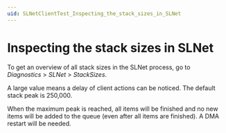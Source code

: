 ```yaml
---
uid: SLNetClientTest_Inspecting_the_stack_sizes_in_SLNet
---
```


# Inspecting the stack sizes in SLNet

To get an overview of all stack sizes in the SLNet process, go to *Diagnostics* > *SLNet* > *StackSizes*.

A large value means a delay of client actions can be noticed. The default stack peak is 250,000.

When the maximum peak is reached, all items will be finished and no new items will be added to the queue (even after all items are finished). A DMA restart will be needed.
